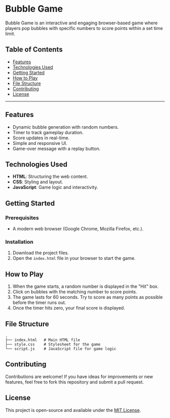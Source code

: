 # Bubble Game
Bubble Game is an interactive and engaging browser-based game where players pop bubbles with specific numbers to score points within a set time limit.


## Table of Contents
- [Features](#features)
- [Technologies Used](#technologies-used)
- [Getting Started](#getting-started)
- [How to Play](#how-to-play)
- [File Structure](#file-structure)
- [Contributing](#contributing)
- [License](#license)

---

## Features
- Dynamic bubble generation with random numbers.
- Timer to track gameplay duration.
- Score updates in real-time.
- Simple and responsive UI.
- Game-over message with a replay button.

## Technologies Used
- **HTML**: Structuring the web content.
- **CSS**: Styling and layout.
- **JavaScript**: Game logic and interactivity.

## Getting Started

### Prerequisites
- A modern web browser (Google Chrome, Mozilla Firefox, etc.).

### Installation
1. Download the project files.
2. Open the `index.html` file in your browser to start the game.

## How to Play
1. When the game starts, a random number is displayed in the "Hit" box.
2. Click on bubbles with the matching number to score points.
3. The game lasts for 60 seconds. Try to score as many points as possible before the timer runs out.
4. Once the timer hits zero, your final score is displayed.

## File Structure
```plaintext
.
├── index.html   # Main HTML file
├── style.css    # Stylesheet for the game
└── script.js    # JavaScript file for game logic
```

## Contributing
Contributions are welcome! If you have ideas for improvements or new features, feel free to fork this repository and submit a pull request.

## License
This project is open-source and available under the [MIT License](LICENSE).
